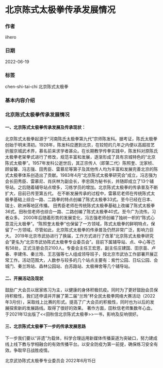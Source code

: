 # 北京陈式太极拳传承发展情况

### 作者

iihero

### 日期

2022-06-19

### 标签

chen-shi-tai-chi 北京陈式太极拳 

### 基本内容介绍

### 北京陈式太极拳传承发展情况
#### 一、北京陈式太极拳传承发展及传承现状：
北京陈式太极拳起源于“河南陈氏太极拳第九代”宗师陈发科。据考证，陈氏太极拳创始于明末清初。1928年，陈发科应邀到北京，在较短的几年之内便以高超技艺折服京城武术界，慕名前来求学者甚众。在长期教学传拳实践中，陈发科对原陈氏太极拳老架拳式进行了修改，规范丰富和发展，逐渐形成了具有京城特色的“北京陈式太极拳”。1957年发科公逝世后，其正宗传人（即第二代）陈照奎、沈家桢、顾留馨、冯志强、田秀臣、雷慕尼等第子及其他传人均为丰富和发展完善北京的陈式太极拳体系创造出了贡献。1983年4月“北京陈式太极拳研究会”成立，冯志强为会长田秀臣、雷慕尼、肖庆林为副会长，李忠荫为秘书长，并随即成立了13个辅导站。之后随着辅导站点增多，习练学员的增加。北京陈式太极拳的传承普及不断扩大，目前已传至第五代。
在不断发展传承的过程中，雷慕尼老师在传统陈式太极拳基础上综合一路、二路拳的特点创编了陈式太极拳33式。至今已经在日本、瑞士、欧洲等地区传播。
田秀臣老师在传统陈式太极拳基础上改编了陈式太极拳36式。田秋信老师也综合一路、二路创编了陈式太极拳40式。至今广为流传。习者众多。
2000年后随着形势的发展变化，冯志强老师创编了独树一帜的“陈式心意混元太极拳”。“陈照奎太极拳”也保留了一方领域，陈式太极拳的鲜明特点，保留了一方领域。尽管如此，北京陈式太极拳的传承普及仍然非常广泛，影响力巨大。
2019年北京市武协进行了换届，工作方式进行了改革“北京陈式太极拳研究会”更名为“北京市武协陈式太极拳专业委员会”。目前下属辅导站、点、中心等己有58处，正式注册会员2100人。专委会主任王宏恩，副主任庄建国、田京苗、卢春、李建伟、秦兰玲、王志强等七人组成领导班子，按北京市武协工作部署开展正常工作。活动范围大，人数参与较多的几个站点主要有：紫竹公园、日坛公园、会城门、秦兰玲站、森林公园站、白苏路站、太极禅舍等几个辅导站。
#### 二、开展活动及现状
鼓励广大会员以居家练习为主，以健康的身体积极抗疫。同时为了更好鼓励会员保持积极性，我们还申请并开展了第二届“兰玲”杯全民太极拳网络大赛活动（2022年3月份），采取线上比赛的形式。提高了广大会员的积极性，同时也为以后的发展探索新的发展路线。取得了很好的效果。
著作方面，田秋信老师集数年心血，于2021年12出版了<<田秋信北京陈式太极拳>>一书，影响及反响很好。

#### 三、北京陈式太极拳下一步的传承发展思路
下一步我们要以“非遗”为载体，科学合理运用新媒体传播渠道为突破口，努力建成线上线下教与学相融合的有效传播平台。以安全防疫为第一前提，确保练习安全有效。争取早日战胜疫情。

北京武协陈式太极拳专业委员会
2022年6月15日

